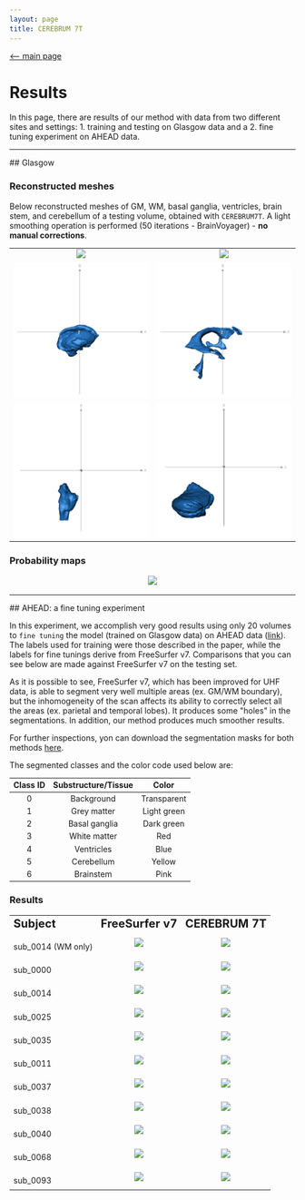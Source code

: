 ```yaml
---
layout: page
title: CEREBRUM 7T
---
```


[<-- main page](https://rocknroll87q.github.io/cerebrum7t/)

# Results

In this page, there are results of our method with data from two different sites and settings: 1. training and testing on Glasgow data and a 2. fine tuning experiment on AHEAD data.

<hr>
## Glasgow

### Reconstructed meshes

Below reconstructed meshes of GM, WM, basal ganglia, ventricles, brain stem, and cerebellum of a testing volume, obtained with `CEREBRUM7T`.
A light smoothing operation is performed (50 iterations - BrainVoyager) - **no manual corrections**.

<table align="center" cellspacing="0" cellpadding="0">
<!-- <tr>
 	<td><b style="font-size:20px">Subject</b></td>
 	<td><center><b style="font-size:20px">FreeSurfer v7</b></center></td> 
 	<td><center><b style="font-size:20px">CEREBRUM 7T</b></center></td> 
 </tr>-->
 

 <tr>
    <td><center><img src="./results/Glasgow/meshes/sub-055_ses-003_GM.gif" width="500" /></center></td>
    <td><center><img src="./results/Glasgow/meshes/sub-055_ses-003_WM.gif" width="500" />  </center></td>
 </tr>


 <tr>
    <td><center><img src="./results/Glasgow/meshes/sub-055_ses-003_BG.gif" width="500" /></center></td>
    <td><center><img src="./results/Glasgow/meshes/sub-055_ses-003_VEN.gif" width="500" />  </center></td>
 </tr>
 
  <tr>
    <td><center><img src="./results/Glasgow/meshes/sub-055_ses-003_BS.gif" width="500" /></center></td>
    <td><center><img src="./results/Glasgow/meshes/sub-055_ses-003_CER.gif" width="500" />  </center></td>
 </tr>
 
</table>


### Probability maps

<center><img src="./results/Glasgow/prob_maps.png"/></center>
<!--width="256" height="352"-->


<hr>
## AHEAD: a fine tuning experiment

In this experiment, we accomplish very good results using only 20 volumes to `fine tuning` the model (trained on Glasgow data) on AHEAD data  ([link](https://doi.org/10.1016/j.neuroimage.2020.117200)).
The labels used for training were those described in the paper, while the labels for fine tunings derive from FreeSurfer v7.
Comparisons that you can see below are made against FreeSurfer v7 on the testing set.

As it is possible to see, FreeSurfer v7, which has been improved for UHF data, is able to segment very well multiple areas (ex. GM/WM boundary), but the inhomogeneity of the scan affects its ability to correctly select all the areas (ex. parietal and temporal lobes). It produces some "holes" in the segmentations.
In addition, our method produces much smoother results.

For further inspections, yon can download the segmentation masks for both methods [here](https://github.com/rockNroll87q/cerebrum7t/tree/gh-pages/results/AHEAD/seg_labels).
<!--  <tr>
    <td><b style="font-size:30px"></b>sub_0068</td>
    <td><center><img src="./results/AHEAD/GIF/sub-0068_FreeSurfer.gif" width="256" height="352"/></center></td>
    <td><center><img src="./results/AHEAD/GIF/sub-0068_CEREBRUM.gif" width="256" height="352" />  </center></td>
 </tr>-->
The segmented classes and the color code used below are:

| Class ID | Substructure/Tissue |    Color    |
|:--------:|:-------------------:|:-----------:|
|     0    |      Background     | Transparent |
|     1    |     Grey matter     | Light green |
|     2    |    Basal ganglia    |  Dark green |
|     3    |     White matter    |     Red     |
|     4    |      Ventricles     |     Blue    |
|     5    |      Cerebellum     |    Yellow   |
|     6    |      Brainstem      |     Pink    |

### Results

<table align="center" cellspacing="0" cellpadding="0">
 <tr>
 	<td><b style="font-size:20px">Subject</b></td>
 	<td><center><b style="font-size:20px">FreeSurfer v7</b></center></td> 
 	<td><center><b style="font-size:20px">CEREBRUM 7T</b></center></td> 
 </tr>
 

 <tr>
    <td><b style="font-size:30px"></b>sub_0014 (WM only)</td>
    <td><center><img src="./results/AHEAD/meshes/sub-0014_FreeSurfer.gif" width="400" /></center></td>
    <td><center><img src="./results/AHEAD/meshes/sub-0014_CEREBRUM.gif" width="400" />  </center></td>
 </tr>
 
  <tr>
    <td><b style="font-size:30px"></b>sub_0000</td>
    <td><center><img src="./results/AHEAD/GIF/sub-0000_FreeSurfer.gif" /></center></td>
    <td><center><img src="./results/AHEAD/GIF/sub-0000_CEREBRUM.gif"  />  </center></td>
 </tr>
 
 <tr>
    <td><b style="font-size:30px"></b>sub_0014</td>
    <td><center><img src="./results/AHEAD/GIF/sub-0014_FreeSurfer.gif" /></center></td>
    <td><center><img src="./results/AHEAD/GIF/sub-0014_CEREBRUM.gif"  />  </center></td>
 </tr>
 
  <tr>
    <td><b style="font-size:30px"></b>sub_0025</td>
    <td><center><img src="./results/AHEAD/GIF/sub-0025_FreeSurfer.gif" /></center></td>
    <td><center><img src="./results/AHEAD/GIF/sub-0025_CEREBRUM.gif"  />  </center></td>
 </tr>
 
  <tr>
    <td><b style="font-size:30px"></b>sub_0035</td>
    <td><center><img src="./results/AHEAD/GIF/sub-0035_FreeSurfer.gif" /></center></td>
    <td><center><img src="./results/AHEAD/GIF/sub-0035_CEREBRUM.gif"  />  </center></td>
 </tr>
 
  <tr>
    <td><b style="font-size:30px"></b>sub_0011</td>
    <td><center><img src="./results/AHEAD/GIF/sub-0011_FreeSurfer.gif" /></center></td>
    <td><center><img src="./results/AHEAD/GIF/sub-0011_CEREBRUM.gif"  />  </center></td>
 </tr>

  <tr>
    <td><b style="font-size:30px"></b>sub_0037</td>
    <td><center><img src="./results/AHEAD/GIF/sub-0037_FreeSurfer.gif" /></center></td>
    <td><center><img src="./results/AHEAD/GIF/sub-0037_CEREBRUM.gif"  />  </center></td>
 </tr>
 
  <tr>
    <td><b style="font-size:30px"></b>sub_0038</td>
    <td><center><img src="./results/AHEAD/GIF/sub-0038_FreeSurfer.gif" /></center></td>
    <td><center><img src="./results/AHEAD/GIF/sub-0038_CEREBRUM.gif"  />  </center></td>
 </tr>
 
  <tr>
    <td><b style="font-size:30px"></b>sub_0040</td>
    <td><center><img src="./results/AHEAD/GIF/sub-0040_FreeSurfer.gif" /></center></td>
    <td><center><img src="./results/AHEAD/GIF/sub-0040_CEREBRUM.gif"  />  </center></td>
 </tr>
 
  <tr>
    <td><b style="font-size:30px"></b>sub_0068</td>
    <td><center><img src="./results/AHEAD/GIF/sub-0068_FreeSurfer.gif" /></center></td>
    <td><center><img src="./results/AHEAD/GIF/sub-0068_CEREBRUM.gif"  />  </center></td>
 </tr>
 
  <tr>
    <td><b style="font-size:30px"></b>sub_0093</td>
    <td><center><img src="./results/AHEAD/GIF/sub-0093_FreeSurfer.gif" /></center></td>
    <td><center><img src="./results/AHEAD/GIF/sub-0093_CEREBRUM.gif"  />  </center></td>
 </tr>
</table>

